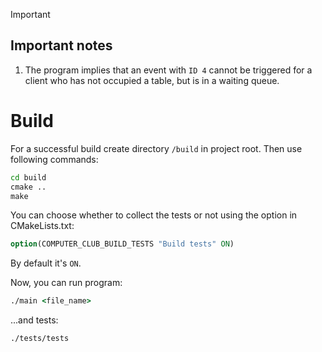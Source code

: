 > [!IMPORTANT]
> ## Important notes
> 1. The program implies that an event with ```ID 4``` cannot be triggered for a client who has not occupied a table, but is in a waiting queue.

# Build
For a successful build create directory ```/build``` in project root. Then use following commands:
```cmd
cd build
cmake ..
make
```
You can choose whether to collect the tests or not using the option in CMakeLists.txt:
```cmake
option(COMPUTER_CLUB_BUILD_TESTS "Build tests" ON)
```
By default it's ```ON```.

Now, you can run program:
```cmd
./main <file_name>
```
...and tests:
```cmd
./tests/tests
```


